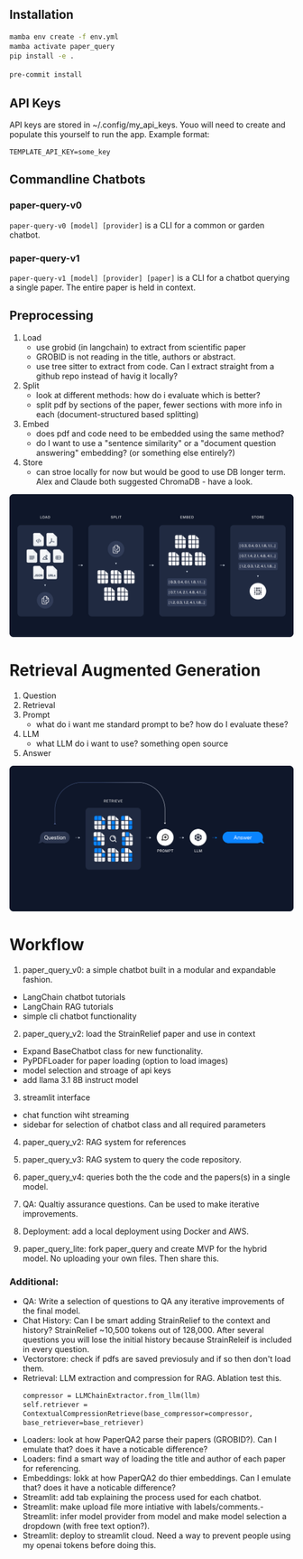 ## Installation
```bash
mamba env create -f env.yml
mamba activate paper_query
pip install -e .

pre-commit install
```

## API Keys
API keys are stored in ~/.config/my_api_keys. Youo will need to create and populate this yourself to run the app. Example format:
```
TEMPLATE_API_KEY=some_key
```

## Commandline Chatbots

### paper-query-v0
`paper-query-v0 [model] [provider]` is a CLI for a common or garden chatbot.

### paper-query-v1
`paper-query-v1 [model] [provider] [paper]` is a CLI for a chatbot querying a single paper. The entire paper is held in context.

## Preprocessing
1. Load
    - use grobid (in langchain) to extract from scientific paper
    - GROBID is not reading in the title, authors or abstract.
    - use tree sitter to extract from code. Can I extract straight from a github repo instead of havig it locally?
2. Split
    - look at different methods: how do i evaluate which is better?
    - split pdf by sections of the paper, fewer sections with more info in each (document-structured based splitting)
3. Embed
    - does pdf and code need to be embedded using the same method?
    - do I want to use a "sentence similarity" or a "document question answering" embedding? (or something else entirely?)
4. Store
    - can stroe locally for now but would be good to use DB longer term. Alex and Claude both suggested ChromaDB - have a look.

![image](assets/load_to_store.png)

# Retrieval Augmented Generation
1. Question
2. Retrieval
3. Prompt
    - what do i want me standard prompt to be? how do I evaluate these?
4. LLM
    - what LLM do i want to use? something open source
5. Answer

![image](assets/rag_qna.png)

# Workflow
1. paper_query_v0: a simple chatbot built in a modular and expandable fashion.

- LangChain chatbot tutorials
- LangChain RAG tutorials
- simple cli chatbot functionality

2. paper_query_v2: load the StrainRelief paper and use in context

- Expand BaseChatbot class for new functionality.
- PyPDFLoader for paper loading (option to load images)
- model selection and stroage of api keys
- add llama 3.1 8B instruct model

3. streamlit interface

- chat function wiht streaming
- sidebar for selection of chatbot class and all required parameters

4. paper_query_v2: RAG system for references

5. paper_query_v3: RAG system to query the code repository.

6. paper_query_v4: queries both the the code and the papers(s) in a single model.

7.  QA: Qualtiy assurance questions. Can be used to make iterative improvements.

8. Deployment: add a local deployment using Docker and AWS.

9. paper_query_lite: fork paper_query and create MVP for the hybrid model. No uploading your own files. Then share this.

### Additional:
- QA: Write a selection of questions to QA any iterative improvements of the final model.
- Chat History: Can I be smart adding StrainRelief to the context and history? StrainRelief ~10,500 tokens out of 128,000. After several questions you will lose the initial history because StrainReleif is included in every question.
- Vectorstore: check if pdfs are saved previosuly and if so then don't load them.
- Retrieval: LLM extraction and compression for RAG. Ablation test this.
    ```
    compressor = LLMChainExtractor.from_llm(llm)
    self.retriever = ContextualCompressionRetrieve(base_compressor=compressor, base_retriever=base_retriever)
    ```
- Loaders: look at how PaperQA2 parse their papers (GROBID?). Can I emulate that? does it have a noticable difference?
- Loaders: find a smart way of loading the title and author of each paper for referencing.
- Embeddings: lokk at how PaperQA2 do thier embeddings. Can I emulate that? does it have a noticable difference?
- Streamlit: add tab explaining the process used for each chatbot.
- Streamlit: make upload file more intiative with labels/comments.- Streamlit: infer model provider from model and make model selection a dropdown (with free text option?).
- Streamlit: deploy to streamlit cloud. Need a way to prevent people using my openai tokens before doing this.
